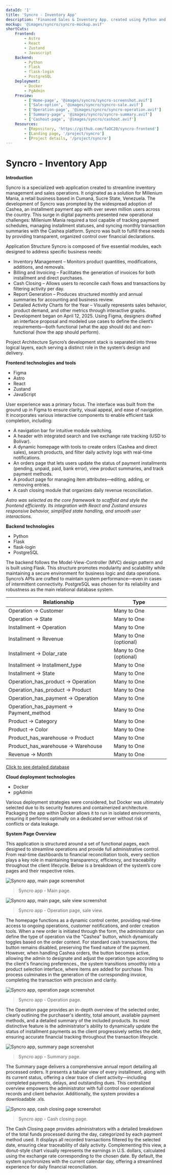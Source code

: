 ```yaml
---
dataId: '1'
title: 'Syncro - Inventory App'
description: 'Financed Sales & Inventory App. created using Python and PostgreSQL'
mockup: '@images/syncro/syncro-mockup.avif'
shortCuts: 
    Frontend: 
        - Astro 
        - React 
        - Zustand
        - Javascript
    Backend:
        - Python
        - Flask
        - flask-login
        - PostgreSQL
    Deployment:
        - Docker
        - PgAdmin
    Preview: 
        - ['Home-page', '@images/syncro/syncro-screenshot.avif']
        - ['Sale-option', '@images/syncro/syncro-sale.avif']
        - ['Operation-page', '@images/syncro/syncro-operation.avif']
        - ['Summary-page', '@images/syncro/syncro-summary.avif']
        - ['Cashout-page', '@images/syncro/cashout.avif']
    Resources: 
        - [Repository, 'https://github.com/faOC20/syncro-frontend']
        - [Landing page, '/project/syncro']
        - [Project details, '/project/syncro']
---
```



<h1 class='text-5xl'>
    Syncro - Inventory App
</h1>

<strong id='introduction' class='text-xl'>
    Introduction
</strong>

Syncro is a specialized web application created to streamline inventory management and sales operations. It originated as a solution for Millenium Mania, a retail business based in Cumaná, Sucre State, Venezuela.
The development of Syncro was prompted by the widespread adoption of Cashea, an installment payment app with over seven million users across the country. This surge in digital payments presented new operational challenges: Millenium Mania required a tool capable of tracking payment schedules, managing installment statuses, and syncing monthly transaction summaries with the Cashea platform. Syncro was built to fulfill these needs by providing transparent, organized control over financial declarations.

Application Structure Syncro is composed of five essential modules, each designed to address specific business needs:

- Inventory Management – Monitors product quantities, modifications, additions, and removals.
- Billing and Invoicing – Facilitates the generation of invoices for both installment and direct purchases.
- Cash Closing – Allows users to reconcile cash flows and transactions by filtering activity per day.
- Report Generation – Produces structured monthly and annual summaries for accounting and business review.
- Detailed Activity Charts for the Year – Visually represents sales behavior, product demand, and other metrics through interactive graphs.
- Development began on April 12, 2025. Using Figma, designers drafted an interface proposal and modeled use cases to define the client’s requirements—both functional (what the app should do) and non-functional (how the app should perform).

Project Architecture Syncro’s development stack is separated into three logical layers, each serving a distinct role in the system’s design and delivery.

<strong id='Frontend' class='text-xl'>
    Frontend technologies and tools
</strong>

- Figma
- Astro
- React
- Zustand
- JavaScript

User experience was a primary focus. The interface was built from the ground up in Figma to ensure clarity, visual appeal, and ease of navigation. It incorporates various interactive components to enable efficient task completion, including:

- A navigation bar for intuitive module switching.
- A header with integrated search and live exchange rate tracking (USD to Bolívar).
- A dynamic homepage with tools to create orders (Cashea and direct sales), search products, and filter daily activity logs with real-time notifications.
- An orders page that lets users update the status of payment installments (pending, unpaid, paid, bank error), view product summaries, and track payment methods.
- A product page for managing item attributes—editing, adding, or removing entries.
- A cash closing module that organizes daily revenue reconciliation.

*Astro was selected as the core framework to scaffold and style the frontend efficiently. Its integration with React and Zustand ensures responsive behavior, simplified state handling, and smooth user interactions.*

<strong id='Backend' class='text-xl'>
    Backend technologies
</strong>

- Python
- Flask
- flask-login
- PostgreSQL

The backend follows the Model-View-Controller (MVC) design pattern and is built using Flask. This structure promotes modularity and scalability while maintaining a secure environment for business logic and data operations. Syncro’s APIs are crafted to maintain system performance—even in cases of intermittent connectivity. PostgreSQL was chosen for its reliability and robustness as the main relational database system.

| Relationship                           | Type                     |
|----------------------------------------|--------------------------|
| Operation → Customer                   | Many to One              |
| Operation → State                      | Many to One              |
| Installment → Operation                | Many to One              |
| Installment → Revenue                  | Many to One (optional)   |
| Installment → Dolar_rate               | Many to One (optional)   |
| Installment → Installment_type         | Many to One              |
| Installment → State                    | Many to One              |
| Operation_has_product → Operation      | Many to One              |
| Operation_has_product → Product        | Many to One              |
| Operation_has_payment → Operation      | Many to One              |
| Operation_has_payment → Payment_method | Many to One              |
| Product → Category                     | Many to One              |
| Product → Color                        | Many to One              |
| Product_has_warehouse → Product        | Many to One              |
| Product_has_warehouse → Warehouse      | Many to One              |
| Revenue → Month                        | Many to One              |


<a href='https://dbdiagram.io/d/Syncro-database-688a7443cca18e685c869438' target='__blank' class='text-theme-primary-blue'>Click to see detailed database</a>



<strong id='Deployment' class='text-xl'>
    Cloud deployment technologies
</strong>

- Docker
- pgAdmin

Various deployment strategies were considered, but Docker was ultimately selected due to its security features and containerized architecture. Packaging the app within Docker allows it to run in isolated environments, ensuring it performs optimally on a dedicated server without risk of conflicts or data leakage.

<strong id='Preview' class='text-xl'>
    System Page Overview
</strong>

This application is structured around a set of functional pages, each designed to streamline operations and provide full administrative control. From real-time dashboards to financial reconciliation tools, every section plays a key role in maintaining transparency, efficiency, and traceability throughout the client lifecycle. Below is a breakdown of the system’s core pages and their respective roles.

<div id="Home-page">
</div>

![Syncro app, main page screenshot](@images/syncro/syncro-screenshot.avif)
> Syncro app - Main page.

<div id="Sale-option">
</div>

![Syncro app, main page, sale view screenshot](@images/syncro/syncro-sale.avif)
> Syncro app - Operation page, sale view.

The homepage functions as a dynamic control center, providing real-time access to ongoing operations, customer notifications, and order creation tools. When a new order is initiated through the form, the administrator can define the type of operation via the "Cashea" button, which dynamically toggles based on the order context. For standard cash transactions, the button remains disabled, preserving the fixed nature of the payment. However, when handling Cashea orders, the button becomes active, allowing the admin to designate and adjust the operation type according to the client's financing preferences., the system transitions smoothly into a product selection interface, where items are added for purchase. This process culminates in the generation of the corresponding invoice, completing the transaction with precision and clarity.

<div id="Operation-page">
</div>

![Syncro app, operation page screenshot](@images/syncro/syncro-operation.avif)
> Syncro app - Operation page.

The Operation page provides an in-depth overview of the selected order, clearly outlining the purchaser's identity, total amount, available payment methods, and a detailed summary of the included products. Its most distinctive feature is the administrator's ability to dynamically update the status of installment payments as the client progressively settles the debt, ensuring accurate financial tracking throughout the transaction lifecycle.

<div id="Summary-page">
</div>

![Syncro app, summary page screenshot](@images/syncro/syncro-summary.avif)
> Syncro app - Summary page.

The Summary page delivers a comprehensive annual report detailing all processed orders. It presents a tabular view of every installment, along with its current status, offering a clear trace of client activity—including completed payments, delays, and outstanding dues. This centralized overview empowers the administrator with full control over operational records and client behavior. Additionally, the system provides a downloadable .xls.

<div id="Cashout-page">
</div>

![Syncro app, cash closing page screenshot](@images/syncro/syncro-cashout.avif)
> Syncro app - Cash closing page.

The Cash Closing page provides administrators with a detailed breakdown of the total funds processed during the day, categorized by each payment method used. It displays all recorded transactions filtered by the selected date, ensuring clear traceability of daily activity. Complementing this view, a donut-style chart visually represents the earnings in U.S. dollars, calculated using the exchange rate corresponding to the chosen date. By default, the system synchronizes with the current calendar day, offering a streamlined experience for daily financial reconciliation.




